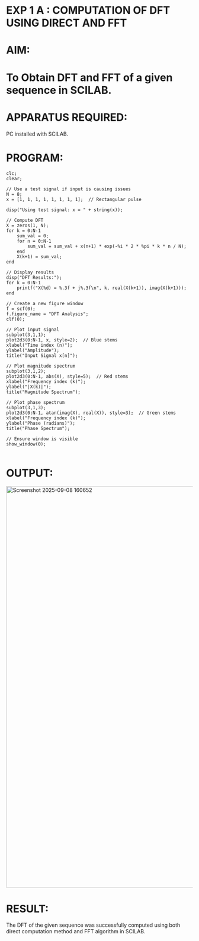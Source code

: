 # EXP 1 A : COMPUTATION OF DFT USING DIRECT AND FFT

# AIM: 

# To Obtain DFT and FFT of a given sequence in SCILAB. 

# APPARATUS REQUIRED: 
PC installed with SCILAB. 

# PROGRAM: 
```
clc;
clear;

// Use a test signal if input is causing issues
N = 8;
x = [1, 1, 1, 1, 1, 1, 1, 1];  // Rectangular pulse

disp("Using test signal: x = " + string(x));

// Compute DFT
X = zeros(1, N);
for k = 0:N-1
    sum_val = 0;
    for n = 0:N-1
        sum_val = sum_val + x(n+1) * exp(-%i * 2 * %pi * k * n / N);
    end
    X(k+1) = sum_val;
end

// Display results
disp("DFT Results:");
for k = 0:N-1
    printf("X(%d) = %.3f + j%.3f\n", k, real(X(k+1)), imag(X(k+1)));
end

// Create a new figure window
f = scf(0);
f.figure_name = "DFT Analysis";
clf(0);

// Plot input signal
subplot(3,1,1);
plot2d3(0:N-1, x, style=2);  // Blue stems
xlabel("Time index (n)");
ylabel("Amplitude");
title("Input Signal x[n]");

// Plot magnitude spectrum
subplot(3,1,2);
plot2d3(0:N-1, abs(X), style=5);  // Red stems
xlabel("Frequency index (k)");
ylabel("|X(k)|");
title("Magnitude Spectrum");

// Plot phase spectrum
subplot(3,1,3);
plot2d3(0:N-1, atan(imag(X), real(X)), style=3);  // Green stems
xlabel("Frequency index (k)");
ylabel("Phase (radians)");
title("Phase Spectrum");

// Ensure window is visible
show_window(0);


```

# OUTPUT: 

<img width="1920" height="1080" alt="Screenshot 2025-09-08 160652" src="https://github.com/user-attachments/assets/43f1900d-19cc-4be5-bba1-6d0662f2879d" />



# RESULT: 

The DFT of the given sequence was successfully computed using both direct computation method and FFT algorithm in SCILAB. 
